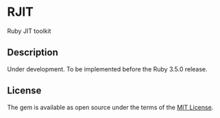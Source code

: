 # RJIT

Ruby JIT toolkit

## Description

Under development. To be implemented before the Ruby 3.5.0 release.

## License

The gem is available as open source under the terms of the [MIT License](https://opensource.org/licenses/MIT).
